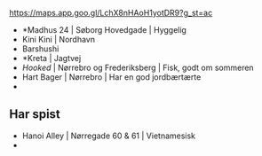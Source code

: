 https://maps.app.goo.gl/LchX8nHAoH1yotDR9?g_st=ac

- *Madhus 24 | Søborg Hovedgade | Hyggelig 
- Kini Kini | Nordhavn 
- Barshushi 
- *Kreta | Jagtvej
- *Hooked* | Nørrebro og Frederiksberg | Fisk, godt om sommeren 
- Hart Bager | Nørrebro | Har en god jordbærtærte
- 

## Har spist
-  Hanoi Alley | Nørregade 60 & 61 | Vietnamesisk
- 